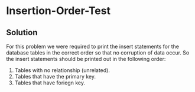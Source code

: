 # Insertion-Order-Test
## Solution 
For this problem we were required to print the insert statements for the database tables in the correct order so that no corruption of data occur. 
So the insert statements should be printed out in the following order:
1. Tables with no relationship (unrelated).
2. Tables that have the primary key.
3. Tables that have foriegn key.
